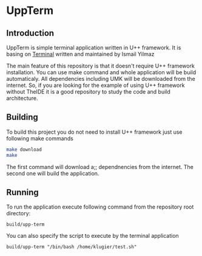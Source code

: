# UppTerm

## Introduction
UppTerm is simple terminal application written in U++ framework. It is basing on [Terminal](https://github.com/ismail-yilmaz/Terminal) written and maintained by Ismail Yilmaz

The main feature of this repository is that it doesn't require U++ framework installation. You can use make command and whole application will be build automaticaly. All dependencies including UMK will be downloaded from the internet. So, if you are looking for the example of using U++ framework without TheIDE it is a good repository to study the code and build architecture.

## Building 
To build this project you do not need to install U++ framework just use following make commands
```bash
make download
make 
```

The first command will download a;; dependnencies from the internet. The second one will build the application.

## Running
To run the application execute following command from the repository root directory:
```
build/upp-term
```

You can also specify the script to execute by the terminal application
```
build/upp-term "/bin/bash /home/klugier/test.sh"
```
